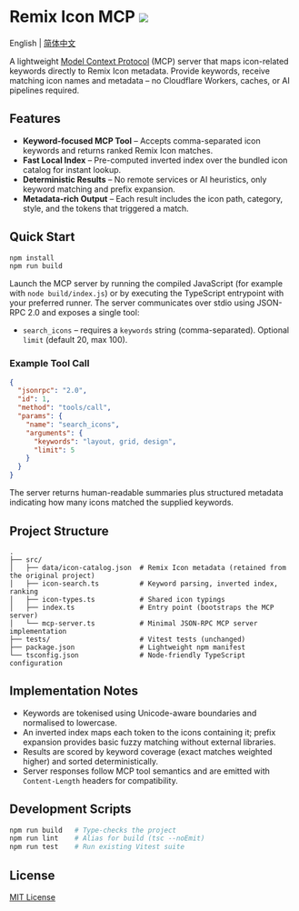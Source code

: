 # Remix Icon MCP ![](https://img.shields.io/badge/A%20FRAD%20PRODUCT-WIP-yellow)

English | [简体中文](README.zh-CN.md)

A lightweight [Model Context Protocol](https://modelcontextprotocol.io/) (MCP) server that maps icon-related keywords directly to Remix Icon metadata. Provide keywords, receive matching icon names and metadata – no Cloudflare Workers, caches, or AI pipelines required.

## Features

- **Keyword-focused MCP Tool** – Accepts comma-separated icon keywords and returns ranked Remix Icon matches.
- **Fast Local Index** – Pre-computed inverted index over the bundled icon catalog for instant lookup.
- **Deterministic Results** – No remote services or AI heuristics, only keyword matching and prefix expansion.
- **Metadata-rich Output** – Each result includes the icon path, category, style, and the tokens that triggered a match.

## Quick Start

```bash
npm install
npm run build
```

Launch the MCP server by running the compiled JavaScript (for example with `node build/index.js`) or by executing the TypeScript entrypoint with your preferred runner. The server communicates over stdio using JSON-RPC 2.0 and exposes a single tool:

- `search_icons` – requires a `keywords` string (comma-separated). Optional `limit` (default 20, max 100).

### Example Tool Call

```json
{
  "jsonrpc": "2.0",
  "id": 1,
  "method": "tools/call",
  "params": {
    "name": "search_icons",
    "arguments": {
      "keywords": "layout, grid, design",
      "limit": 5
    }
  }
}
```

The server returns human-readable summaries plus structured metadata indicating how many icons matched the supplied keywords.

## Project Structure

```
.
├── src/
│   ├── data/icon-catalog.json  # Remix Icon metadata (retained from the original project)
│   ├── icon-search.ts          # Keyword parsing, inverted index, ranking
│   ├── icon-types.ts           # Shared icon typings
│   ├── index.ts                # Entry point (bootstraps the MCP server)
│   └── mcp-server.ts           # Minimal JSON-RPC MCP server implementation
├── tests/                      # Vitest tests (unchanged)
├── package.json                # Lightweight npm manifest
└── tsconfig.json               # Node-friendly TypeScript configuration
```

## Implementation Notes

- Keywords are tokenised using Unicode-aware boundaries and normalised to lowercase.
- An inverted index maps each token to the icons containing it; prefix expansion provides basic fuzzy matching without external libraries.
- Results are scored by keyword coverage (exact matches weighted higher) and sorted deterministically.
- Server responses follow MCP tool semantics and are emitted with `Content-Length` headers for compatibility.

## Development Scripts

```bash
npm run build   # Type-checks the project
npm run lint    # Alias for build (tsc --noEmit)
npm run test    # Run existing Vitest suite
```

## License

[MIT License](LICENSE)
